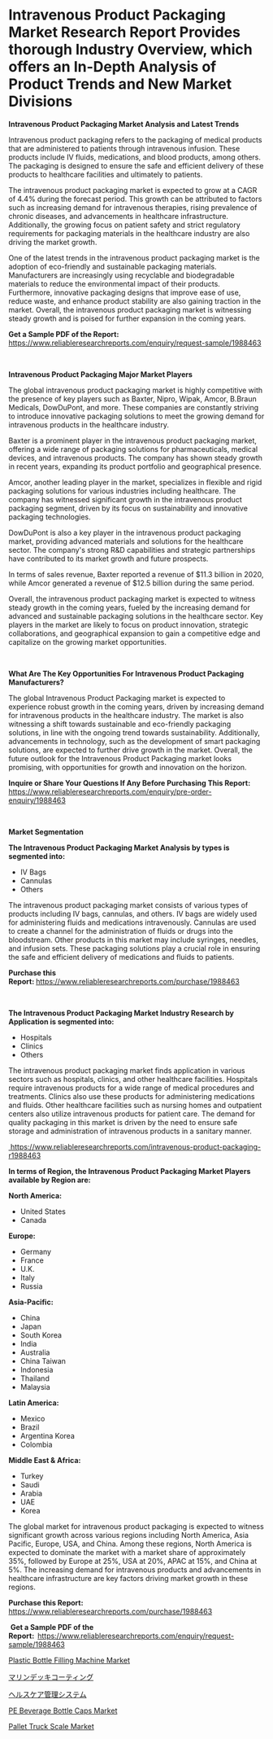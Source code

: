 <p><h1>Intravenous Product Packaging Market Research Report Provides thorough Industry Overview, which offers an In-Depth Analysis of Product Trends and New Market Divisions</h1></p><p><strong>Intravenous Product Packaging Market Analysis and Latest Trends</strong></p>
<p><p>Intravenous product packaging refers to the packaging of medical products that are administered to patients through intravenous infusion. These products include IV fluids, medications, and blood products, among others. The packaging is designed to ensure the safe and efficient delivery of these products to healthcare facilities and ultimately to patients.</p><p>The intravenous product packaging market is expected to grow at a CAGR of 4.4% during the forecast period. This growth can be attributed to factors such as increasing demand for intravenous therapies, rising prevalence of chronic diseases, and advancements in healthcare infrastructure. Additionally, the growing focus on patient safety and strict regulatory requirements for packaging materials in the healthcare industry are also driving the market growth.</p><p>One of the latest trends in the intravenous product packaging market is the adoption of eco-friendly and sustainable packaging materials. Manufacturers are increasingly using recyclable and biodegradable materials to reduce the environmental impact of their products. Furthermore, innovative packaging designs that improve ease of use, reduce waste, and enhance product stability are also gaining traction in the market. Overall, the intravenous product packaging market is witnessing steady growth and is poised for further expansion in the coming years.</p></p>
<p><strong>Get a Sample PDF of the Report:&nbsp;</strong> <a href="https://www.reliableresearchreports.com/enquiry/request-sample/1988463">https://www.reliableresearchreports.com/enquiry/request-sample/1988463</a></p>
<p>&nbsp;</p>
<p><strong>Intravenous Product Packaging Major Market Players</strong></p>
<p><p>The global intravenous product packaging market is highly competitive with the presence of key players such as Baxter, Nipro, Wipak, Amcor, B.Braun Medicals, DowDuPont, and more. These companies are constantly striving to introduce innovative packaging solutions to meet the growing demand for intravenous products in the healthcare industry. </p><p>Baxter is a prominent player in the intravenous product packaging market, offering a wide range of packaging solutions for pharmaceuticals, medical devices, and intravenous products. The company has shown steady growth in recent years, expanding its product portfolio and geographical presence. </p><p>Amcor, another leading player in the market, specializes in flexible and rigid packaging solutions for various industries including healthcare. The company has witnessed significant growth in the intravenous product packaging segment, driven by its focus on sustainability and innovative packaging technologies. </p><p>DowDuPont is also a key player in the intravenous product packaging market, providing advanced materials and solutions for the healthcare sector. The company's strong R&D capabilities and strategic partnerships have contributed to its market growth and future prospects. </p><p>In terms of sales revenue, Baxter reported a revenue of $11.3 billion in 2020, while Amcor generated a revenue of $12.5 billion during the same period. </p><p>Overall, the intravenous product packaging market is expected to witness steady growth in the coming years, fueled by the increasing demand for advanced and sustainable packaging solutions in the healthcare sector. Key players in the market are likely to focus on product innovation, strategic collaborations, and geographical expansion to gain a competitive edge and capitalize on the growing market opportunities.</p></p>
<p>&nbsp;</p>
<p><strong>What Are The Key Opportunities For Intravenous Product Packaging Manufacturers?</strong></p>
<p><p>The global Intravenous Product Packaging market is expected to experience robust growth in the coming years, driven by increasing demand for intravenous products in the healthcare industry. The market is also witnessing a shift towards sustainable and eco-friendly packaging solutions, in line with the ongoing trend towards sustainability. Additionally, advancements in technology, such as the development of smart packaging solutions, are expected to further drive growth in the market. Overall, the future outlook for the Intravenous Product Packaging market looks promising, with opportunities for growth and innovation on the horizon.</p></p>
<p><strong>Inquire or Share Your Questions If Any Before Purchasing This Report:</strong> <a href="https://www.reliableresearchreports.com/enquiry/pre-order-enquiry/1988463">https://www.reliableresearchreports.com/enquiry/pre-order-enquiry/1988463</a></p>
<p>&nbsp;</p>
<p><strong>Market Segmentation</strong></p>
<p><strong>The Intravenous Product Packaging Market Analysis by types is segmented into:</strong></p>
<p><ul><li>IV Bags</li><li>Cannulas</li><li>Others</li></ul></p>
<p><p>The intravenous product packaging market consists of various types of products including IV bags, cannulas, and others. IV bags are widely used for administering fluids and medications intravenously. Cannulas are used to create a channel for the administration of fluids or drugs into the bloodstream. Other products in this market may include syringes, needles, and infusion sets. These packaging solutions play a crucial role in ensuring the safe and efficient delivery of medications and fluids to patients.</p></p>
<p><strong>Purchase this Report:&nbsp;</strong><a href="https://www.reliableresearchreports.com/purchase/1988463">https://www.reliableresearchreports.com/purchase/1988463</a></p>
<p>&nbsp;</p>
<p><strong>The Intravenous Product Packaging Market Industry Research by Application is segmented into:</strong></p>
<p><ul><li>Hospitals</li><li>Clinics</li><li>Others</li></ul></p>
<p><p>The intravenous product packaging market finds application in various sectors such as hospitals, clinics, and other healthcare facilities. Hospitals require intravenous products for a wide range of medical procedures and treatments. Clinics also use these products for administering medications and fluids. Other healthcare facilities such as nursing homes and outpatient centers also utilize intravenous products for patient care. The demand for quality packaging in this market is driven by the need to ensure safe storage and administration of intravenous products in a sanitary manner.</p></p>
<p><a href="https://www.reliableresearchreports.com/intravenous-product-packaging-r1988463">&nbsp;https://www.reliableresearchreports.com/intravenous-product-packaging-r1988463</a></p>
<p><strong>In terms of Region, the Intravenous Product Packaging Market Players available by Region are:</strong></p>
<p>
    <p> <strong> North America: </strong>
        <ul>
            <li>United States</li>
            <li>Canada</li>
        </ul>
        </p> 
    <p> <strong> Europe: </strong>
        <ul>
            <li>Germany</li>
            <li>France</li>
            <li>U.K.</li>
            <li>Italy</li>
            <li>Russia</li>
        </ul>
        </p> 
    <p> <strong> Asia-Pacific: </strong>
        <ul>
            <li>China</li>
            <li>Japan</li>
            <li>South Korea</li>
            <li>India</li>
            <li>Australia</li>
            <li>China Taiwan</li>
            <li>Indonesia</li>
            <li>Thailand</li>
            <li>Malaysia</li>
        </ul>
        </p> 
    <p> <strong> Latin America: </strong>
        <ul>
            <li>Mexico</li>
            <li>Brazil</li>
            <li>Argentina Korea</li>
            <li>Colombia</li>
        </ul>
        </p> 
    <p> <strong> Middle East & Africa: </strong>
        <ul>
            <li>Turkey</li>
            <li>Saudi</li>
            <li>Arabia</li>
            <li>UAE</li>
            <li>Korea</li>
        </ul>
    </p>
    </p>
<p><p>The global market for intravenous product packaging is expected to witness significant growth across various regions including North America, Asia Pacific, Europe, USA, and China. Among these regions, North America is expected to dominate the market with a market share of approximately 35%, followed by Europe at 25%, USA at 20%, APAC at 15%, and China at 5%. The increasing demand for intravenous products and advancements in healthcare infrastructure are key factors driving market growth in these regions.</p></p>
<p><strong>Purchase this Report: </strong><a href="https://www.reliableresearchreports.com/purchase/1988463">https://www.reliableresearchreports.com/purchase/1988463</a></p>
<p>&nbsp;<strong>Get a Sample PDF of the Report:&nbsp;&nbsp;</strong><a href="https://www.reliableresearchreports.com/enquiry/request-sample/1988463">https://www.reliableresearchreports.com/enquiry/request-sample/1988463</a></p>
<p><strong></strong></p>
<p><p><a href="https://www.linkedin.com/pulse/plastic-bottle-filling-machine-market-exploring-share-xqvyc">Plastic Bottle Filling Machine Market</a></p><p><a href="https://github.com/RodHoppe07/Market-Research-Report-List-1/blob/main/874958158038.md">マリンデッキコーティング</a></p><p><a href="https://github.com/reliezer65/Market-Research-Report-List-1/blob/main/617882058039.md">ヘルスケア管理システム</a></p><p><a href="https://issuu.com/reportprime-2/docs/pe-beverage-bottle-caps-market-size-2030.pptx">PE Beverage Bottle Caps Market</a></p><p><a href="https://www.linkedin.com/pulse/pallet-truck-scale-market-analysis-its-cagr-segmentation-cdf4c">Pallet Truck Scale Market</a></p></p>